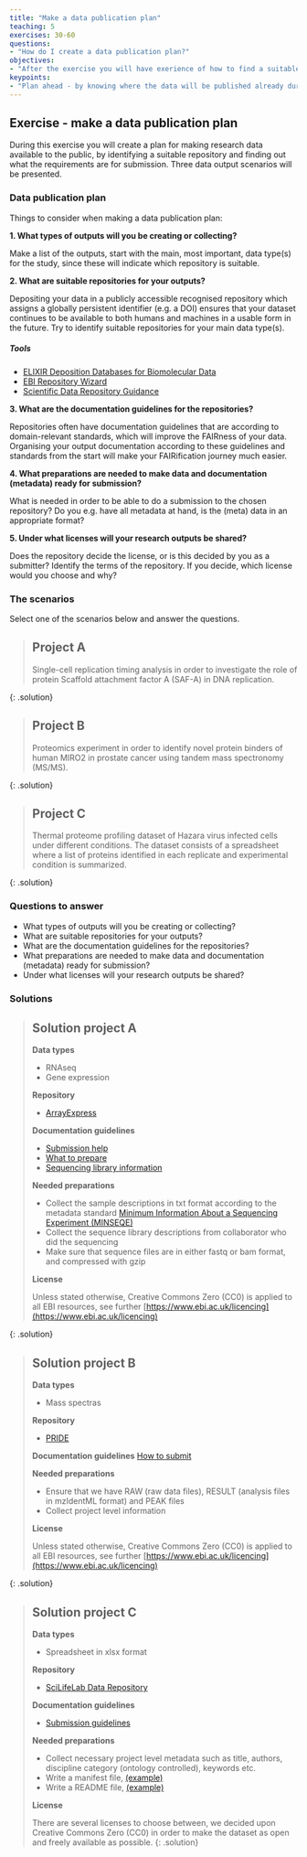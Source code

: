 ```yaml
---
title: "Make a data publication plan"
teaching: 5
exercises: 30-60
questions:
- "How do I create a data publication plan?"
objectives:
- "After the exercise you will have exerience of how to find a suitable repository, and to find out what is required for a submission"
keypoints:
- "Plan ahead - by knowing where the data will be published already during the project, the data and metadata can be formatted according to the repository's requirements, thus reducing the labour when submitting"
---
```

<!-- 
Present the exercise, purpose, how
Present expected outcome, how to create the plan
Present the 3 scenarios
Present solutions
-->
## Exercise - make a data publication plan
During this exercise you will create a plan for making research data available to the public, by identifying a suitable repository and finding out what the requirements are for submission. Three data output scenarios will be presented.

### Data publication plan
Things to consider when making a data publication plan:

**1. What types of outputs will you be creating or collecting?**

Make a list of the outputs, start with the main, most important, data type(s) for the study, since these will indicate which repository is suitable.

**2. What are suitable repositories for your outputs?**

Depositing your data in a publicly accessible recognised repository which assigns a globally persistent identifier (e.g. a DOI) ensures that your dataset continues to be available to both humans and machines in a usable form in the future.
Try to identify suitable repositories for your main data type(s).

##### Tools
* [ELIXIR Deposition Databases for Biomolecular Data](https://www.elixir-europe.org/platforms/data/elixir-deposition-databases)
* [EBI Repository Wizard](https://www.ebi.ac.uk/submission/)
* [Scientific Data Repository Guidance](https://www.nature.com/sdata/policies/repositories#life)

**3. What are the documentation guidelines for the repositories?**

Repositories often have documentation guidelines that are according to domain-relevant standards, which will improve the FAIRness of your data. Organising your output documentation according to these guidelines and standards from the start will make your FAIRification journey much easier.

**4. What preparations are needed to make data and documentation (metadata) ready for submission?**

What is needed in order to be able to do a submission to the chosen repository? Do you e.g. have all metadata at hand, is the (meta) data in an appropriate format?
<!-- not sure what we aim for in this section -->

**5. Under what licenses will your research outputs be shared?**

Does the repository decide the license, or is this decided by you as a submitter? Identify the terms of the repository. If you decide, which license would you choose and why?
<!-- is this accurate? -->

### The scenarios
Select one of the scenarios below and answer the questions.
<!-- for each project, present a brief description of the research question and the main outcomes; data types, excel sheets, analysis scripts? -->

> ## Project A <!-- ArrayExpress -->
> <!-- https://www.ebi.ac.uk/arrayexpress/experiments/E-MTAB-10234/ -->
> Single-cell replication timing analysis in order to investigate the role of protein Scaffold attachment factor A (SAF-A) in DNA replication.  
> <!-- details of output are needed, how ensure that ENA will not be the choice? we need some expression data -->
{: .solution}

> ## Project B <!-- PRIDE -->
> <!-- https://www.ebi.ac.uk/pride/archive/projects/PXD029490 -->
> Proteomics experiment in order to identify novel protein binders of human MIRO2 in prostate cancer using tandem mass spectronomy (MS/MS).
> <!-- keywords needed for the ENA repo wizard: protein data -> mass spectrometry -> proteomics -->
{: .solution}

> ## Project C <!-- SLL Figshare -->
> <!-- https://scilifelab.figshare.com/articles/dataset/Thermal_Proteome_Profiling_dataset_from_Hazara_virus_infected_SW13_cells_treated_with_DMSO_or_antiviral_inhibitor_20_M_TH6744_/13089023 -->
> Thermal proteome profiling dataset of Hazara virus infected cells under different conditions. The dataset consists of a spreadsheet where a list of proteins identified in each replicate and experimental condition is summarized. 
> <!-- how describe so that it indicates that a general purpose repo might be a good choice? --> 
{: .solution}

### Questions to answer
* What types of outputs will you be creating or collecting?
* What are suitable repositories for your outputs?
* What are the documentation guidelines for the repositories?  
* What preparations are needed to make data and documentation (metadata) ready for submission?
* Under what licenses will your research outputs be shared?

### Solutions
  > ## Solution project A <!-- ArrayExpress -->
  > **Data types**
  > * RNAseq
  > * Gene expression
  >
  > **Repository** 
  > * [ArrayExpress](https://www.ebi.ac.uk/arrayexpress/)
  >
  > **Documentation guidelines**
  > * [Submission help](https://www.ebi.ac.uk/arrayexpress/help/submissions_overview.html)
  > * [What to prepare](https://www.ebi.ac.uk/fg/annotare/help/what_to_submit.html#what_to_prepare)
  > * [Sequencing library information](https://www.ebi.ac.uk/fg/annotare/help/seq_lib_spec.html) 
  >
  > **Needed preparations**
  > * Collect the sample descriptions in txt format according to the metadata standard [Minimum Information About a Sequencing Experiment (MINSEQE)](http://fged.org/projects/minseqe/)
  > * Collect the sequence library descriptions from collaborator who did the sequencing
  > * Make sure that sequence files are in either fastq or bam format, and compressed with gzip
  >
  > **License**
  >
  > Unless stated otherwise, Creative Commons Zero (CC0) is applied to all EBI resources, see further [https://www.ebi.ac.uk/licencing](https://www.ebi.ac.uk/licencing)
  >
  {: .solution}

  > ## Solution project B <!-- PRIDE -->
  > **Data types**
  > * Mass spectras
  >
  > **Repository** 
  > * [PRIDE](https://www.ebi.ac.uk/pride/)
  >
  > **Documentation guidelines**
  > [How to submit](https://www.ebi.ac.uk/pride/markdownpage/submitdatapage#prepare_submission)
  >
  > **Needed preparations**
  > * Ensure that we have RAW (raw data files), RESULT (analysis files in mzIdentML format) and PEAK files
  > * Collect project level information
  > <!-- what else? -->
  >
  > **License**
  >
  > Unless stated otherwise, Creative Commons Zero (CC0) is applied to all EBI resources, see further [https://www.ebi.ac.uk/licencing](https://www.ebi.ac.uk/licencing)
  > 
  {: .solution}

  > ## Solution project C <!-- SLL Figshare -->
  > **Data types**
  > * Spreadsheet in xlsx format
  >
  > **Repository** 
  > * [SciLifeLab Data Repository](https://scilifelab.figshare.com/)
  >
  > **Documentation guidelines**
  > * [Submission guidelines](https://www.scilifelab.se/data/repository/submission/)
  >
  > **Needed preparations**
  > * Collect necessary project level metadata such as title, authors, discipline category (ontology controlled), keywords etc.
  > * Write a manifest file, [(example)](https://www.scilifelab.se/wp-content/uploads/2021/10/MANIFEST.txt)
  > * Write a README file, [(example)](https://www.scilifelab.se/wp-content/uploads/2021/10/README-1.txt)
  >
  > **License**
  >
  > There are several licenses to choose between, we decided upon Creative Commons Zero (CC0) in order to make the dataset as open and freely available as possible. 
  {: .solution}

